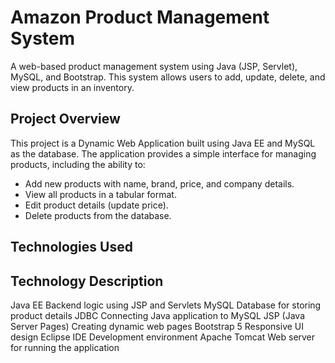 # Amazon Product Management System
A web-based product management system using Java (JSP, Servlet), MySQL, and Bootstrap. This system allows users to add, update, delete, and view products in an inventory.

## Project Overview
This project is a Dynamic Web Application built using Java EE and MySQL as the database. The application provides a simple interface for managing products, including the ability to:
- Add new products with name, brand, price, and company details.
- View all products in a tabular format.
- Edit product details (update price).
- Delete products from the database.

## Technologies Used
## Technology	             Description
Java EE	                   Backend logic using JSP and Servlets
MySQL	                     Database for storing product details
JDBC	                     Connecting Java application to MySQL
JSP (Java Server Pages)  	 Creating dynamic web pages
Bootstrap 5	               Responsive UI design
Eclipse IDE	               Development environment
Apache Tomcat	             Web server for running the application
